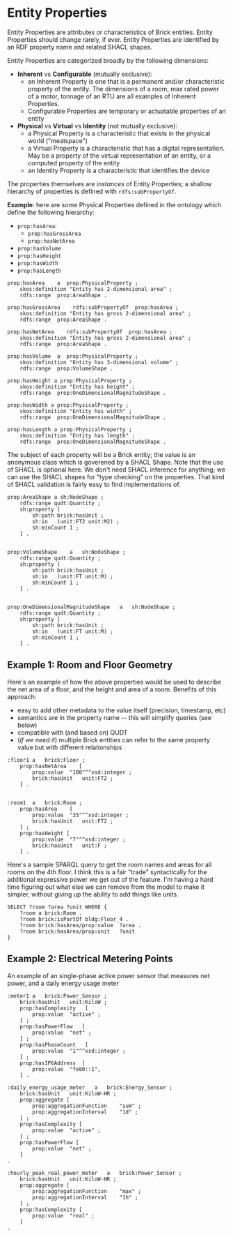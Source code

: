# Entity Properties

Entity Properties are attributes or characteristics of Brick entities. Entity Properties should change rarely, if ever. Entity Properties are identified by an RDF property name and related SHACL shapes.

Entity Properties are categorized broadly by the following dimensions:
- **Inherent** vs **Configurable** (mutually exclusive):
    - an Inherent Property is one that is a permanent and/or characteristic property of the entity. The dimensions of a room, max rated power of a motor, tonnage of an RTU are all examples of Inherent Properties.
    - Configurable Properties are temporary or actuatable properties of an entity
- **Physical** vs **Virtual** vs **Identity** (not mutually exclusive):
    - a Physical Property is a characteristic that exists in the physical world ("meatspace")
    - a Virtual Property is a characteristic that has a digital representation. May be a property of the virtual representation of an entity, or a computed property of the entity
    - an Identity Property is a characteristic that identifies the device

The properties themselves are *instances* of Entity Properties; a shallow hierarchy of properties is defined with `rdfs:subPropertyOf`.

**Example**: here are some Physical Properties defined in the ontology which define the following hierarchy:
- `prop:hasArea`:
    - `prop:hasGrossArea`
    - `prop:hasNetArea`
- `prop:hasVolume`
- `prop:hasHeight`
- `prop:hasWidth`
- `prop:hasLength`

```ttl
prop:hasArea    a  prop:PhysicalProperty ;
    skos:definition "Entity has 2-dimensional area" ;
    rdfs:range  prop:AreaShape .

prop:hasGrossArea    rdfs:subPropertyOf  prop:hasArea ;
    skos:definition "Entity has gross 2-dimensional area" ;
    rdfs:range  prop:AreaShape .

prop:hasNetArea    rdfs:subPropertyOf  prop:hasArea ;
    skos:definition "Entity has gross 2-dimensional area" ;
    rdfs:range  prop:AreaShape .

prop:hasVolume  a  prop:PhysicalProperty ;
    skos:definition "Entity has 3-dimensional volume" ;
    rdfs:range  prop:VolumeShape .

prop:hasHeight a prop:PhysicalProperty ;
    skos:definition "Entity has height" ;
    rdfs:range  prop:OneDimensionalMagnitudeShape .

prop:hasWidth a prop:PhysicalProperty ;
    skos:definition "Entity has width" ;
    rdfs:range  prop:OneDimensionalMagnitudeShape .

prop:hasLength a prop:PhysicalProperty ;
    skos:definition "Entity has length" ;
    rdfs:range  prop:OneDimensionalMagnitudeShape .
```

The subject of each property will be a Brick entity; the value is an anonymous class which is goverened by a SHACL Shape. Note that the use of SHACL is optional here. We don't need SHACL inference for anything; we can use the SHACL shapes for "type checking" on the properties. That kind of SHACL validation is fairly easy to find implementations of.

```ttl
prop:AreaShape a sh:NodeShape ;
    rdfs:range qudt:Quantity ;
    sh:property [
        sh:path brick:hasUnit ;
        sh:in   (unit:FT2 unit:M2) ;
        sh:minCount 1 ;
    ] .


prop:VolumeShape    a   sh:NodeShape ;
    rdfs:range qudt:Quantity ;
    sh:property [
        sh:path brick:hasUnit ;
        sh:in   (unit:FT unit:M) ;
        sh:minCount 1 ;
    ] .


prop:OneDimensionalMagnitudeShape   a   sh:NodeShape ;
    rdfs:range qudt:Quantity ;
    sh:property [
        sh:path brick:hasUnit ;
        sh:in   (unit:FT unit:M) ;
        sh:minCount 1 ;
    ] .
```

## Example 1: Room and Floor Geometry

Here's an example of how the above properties would be used to describe the net area of a floor, and the height and area of a room. Benefits of this approach:
- easy to add other metadata to the value itself (precision, timestamp, etc)
- semantics are in the property name -- this will simplify queries (see below)
- compatible with (and based on) QUDT
- (*if we need it*) multiple Brick entities can refer to the same property value but with different relationships

```ttl
:floor1 a   brick:Floor ;
    prop:hasNetArea    [
        prop:value  "100"^^xsd:integer ;
        brick:hasUnit   unit:FT2 ;
    ] .


:room1  a   brick:Room ;
    prop:hasArea    [
        prop:value  "35"^^xsd:integer ;
        brick:hasUnit   unit:FT2 ;
    ] ;
    prop:hasHeight [
        prop:value  "7"^^xsd:integer ;
        brick:hasUnit   unit:F ;
    ] .

```

Here's a sample SPARQL query to get the room names and areas for all rooms on the 4th floor. I think this is a fair "trade" syntactically for the additional expressive power we get out of the feature. I'm having a hard time figuring out what else we can remove from the model to make it simpler, without giving up the ability to add things like units.

```sparql
SELECT ?room ?area ?unit WHERE {
    ?room a brick:Room .
    ?room brick:isPartOf bldg:Floor_4 .
    ?room brick:hasArea/prop:value  ?area .
    ?room brick:hasArea/prop:unit   ?unit
}
```

## Example 2: Electrical Metering Points

An example of an single-phase active power sensor that measures net power, and a daily energy usage meter

```ttl
:meter1 a   brick:Power_Sensor ;
    brick:hasUnit   unit:KiloW ;
    prop:hasComplexity   [
        prop:value  "active" ;
    ] ;
    prop:hasPowerFlow   [
        prop:value  "net" ;
    ] ;
    prop:hasPhaseCount   [
        prop:value  "1"^^xsd:integer ;
    ] ;
    prop:hasIP6Address  [
        prop:value  "fe80::1",
    ] .

:daily_energy_usage_meter   a   brick:Energy_Sensor ;
    brick:hasUnit   unit:KiloW-HR ;
    prop:aggregate [
        prop:aggregationFunction    "sum" ;
        prop:aggregationInterval    "1d" ;
    ] ;
    prop:hasComplexity [
        prop:value  "active" ;
    ] ;
    prop:hasPowerFlow [
        prop:value  "net" ;
    ]
.

:hourly_peak_real_power_meter   a   brick:Power_Sensor ;
    brick:hasUnit   unit:KiloW-HR ;
    prop:aggregate [
        prop:aggregationFunction    "max" ;
        prop:aggregationInterval    "1h" ;
    ] ;
    prop:hasComplexity [
        prop:value  "real" ;
    ]
.
```
